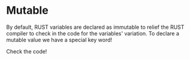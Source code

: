 # Mutable

By default, RUST variables are declared as immutable to relief the RUST compiler to check in the 
code for the variables' variation. To declare a mutable value we have a special key word!

Check the code!


